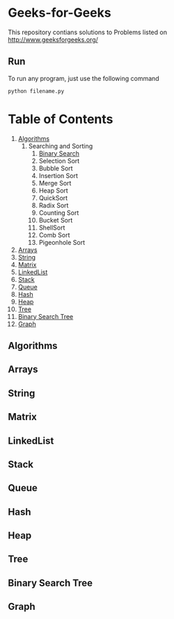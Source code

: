 # Geeks-for-Geeks
This repository contians solutions to Problems listed on http://www.geeksforgeeks.org/

## Run
To run any program, just use the following command
```python
python filename.py
```
# Table of Contents
1. [Algorithms](#algorithms)
    1. Searching and Sorting
        1. [Binary Search](#https://github.com/fahadkaleem/Algorithms/blob/master/algorithms/searching/binary_search.py)
        2. Selection Sort
        3. Bubble Sort
        4. Insertion Sort
        5. Merge Sort
        6. Heap Sort
        7. QuickSort
        8. Radix Sort
        9. Counting Sort
        10. Bucket Sort
        11. ShellSort
        12. Comb Sort
        13. Pigeonhole Sort
2. [Arrays](#arrays)
3. [String](#string)
4. [Matrix](#matrix)
5. [LinkedList](#linkedlist)
6. [Stack](#stack)
7. [Queue](#queue)
8. [Hash](#hash)
9. [Heap](#heap)
10. [Tree](#tree)
11. [Binary Search Tree](#binary-search-tree)
12. [Graph](#graph)

## Algorithms

## Arrays

## String

## Matrix

## LinkedList

## Stack

## Queue

## Hash

## Heap

## Tree

## Binary Search Tree

## Graph

